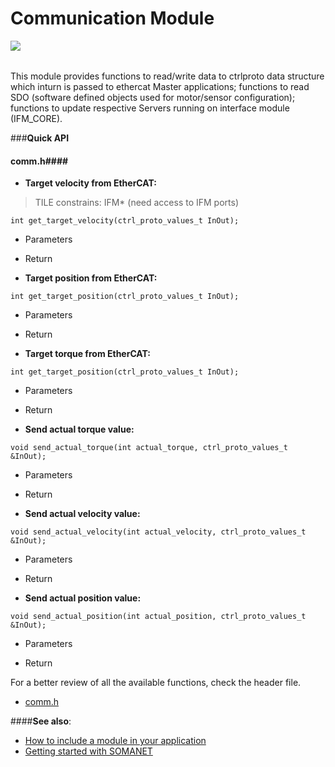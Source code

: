Communication Module
=======================
<a href="https://github.com/synapticon/sc_sncn_motorctrl_sin/blob/master/SYNAPTICON.md">
<img align="left" src="https://s3-eu-west-1.amazonaws.com/synapticon-resources/images/logos/synapticon_fullname_blackoverwhite_280x48.png"/>
</a>
<br/>
<br/>

This module provides functions to read/write data to ctrlproto data structure which
inturn is passed to ethercat Master applications; functions to read SDO (software 
defined objects used for motor/sensor configuration); functions to update respective 
Servers running on interface module (IFM_CORE).

###**Quick API** 

#### **comm.h**####

- **Target velocity from EtherCAT:** 

> TILE constrains: IFM* (need access to IFM ports)

```
int get_target_velocity(ctrl_proto_values_t InOut);

```
* Parameters
	
* Return 


- **Target position from EtherCAT:** 
```
int get_target_position(ctrl_proto_values_t InOut);

```
* Parameters
	
* Return 


- **Target torque from EtherCAT:** 
```
int get_target_position(ctrl_proto_values_t InOut);

```
* Parameters
	
* Return 


- **Send actual torque value:** 
```
void send_actual_torque(int actual_torque, ctrl_proto_values_t &InOut);
```
* Parameters
	
* Return 

- **Send actual velocity value:** 
```
void send_actual_velocity(int actual_velocity, ctrl_proto_values_t &InOut);

```
* Parameters
	
* Return 

- **Send actual position value:** 
```
void send_actual_position(int actual_position, ctrl_proto_values_t &InOut);

```
* Parameters
	
* Return 

For a better review of all the available functions, check the header file.

* [comm.h](https://github.com/synapticon/sc_sncn_motorctrl_sin/blob/master/module_comm/include/comm.h)

####**See also**:

- [How to include a module in your application]()
- [Getting started with SOMANET][getting_started_somanet]    


[getting_started_somanet]: http://doc.synapticon.com/wiki/index.php/Category:Getting_Started_with_SOMANET
